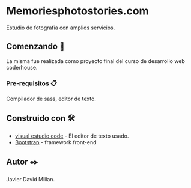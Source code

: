 # Memoriesphotostories.com
Estudio de fotografia con amplios servicios.

## Comenzando 🚀

La misma fue realizada como proyecto final del curso de desarrollo web coderhouse.

### Pre-requisitos 📋

Compilador de sass, editor de texto.

## Construido con 🛠️

* [visual estudio code](https://code.visualstudio.com/) - El editor de texto usado.
* [Bootstrap](https://getbootstrap.com/) - framework front-end


## Autor ✒️

Javier David Millan.
